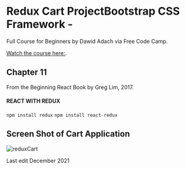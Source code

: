 # Redux Cart ProjectBootstrap CSS Framework - 

Full Course for Beginners by Dawid Adach via Free Code Camp. 

[Watch the course here:](https://www.youtube.com/embed/-qfEOE4vtxE).

## Chapter 11 

From the Beginning React Book by Greg Lim, 2017. 

#### REACT WITH REDUX
` npm install redux `
` npm install react-redux `

## Screen Shot of Cart Application

![reduxCart](https://user-images.githubusercontent.com/83961643/144836601-a927e72c-a142-4a57-8d6d-90a3ed09113c.jpeg)

Last edit December 2021
